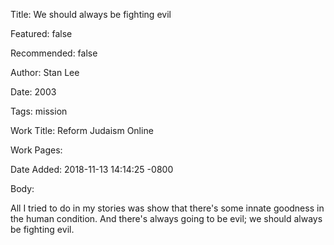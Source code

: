 Title: We should always be fighting evil

Featured: false

Recommended: false

Author: Stan Lee

Date: 2003

Tags: mission

Work Title: Reform Judaism Online

Work Pages:  

Date Added: 2018-11-13 14:14:25 -0800

Body:

All I tried to do in my stories was show that there's some innate goodness in the human condition. And there's always going to be evil; we should always be fighting evil.


